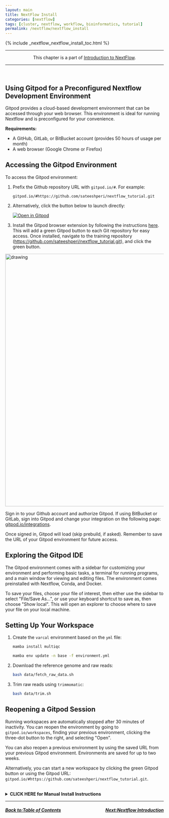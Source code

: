 ```yaml
---
layout: main
title: NextFlow Install
categories: [nextflow]
tags: [cluster, nextflow, workflow, bioinformatics, tutorial]
permalink: /nextflow/nextflow_install
---
```


{% include _nextflow_nextflow_install_toc.html %}

<hr>
<center>This chapter is a part of <a href="/nextflow_varcal/nextflow/" target="_blank">Introduction to NextFlow</a>.</center>
<hr>

<br>

## Using Gitpod for a Preconfigured Nextflow Development Environment

Gitpod provides a cloud-based development environment that can be accessed through your web browser. This environment is ideal for running Nextflow and is preconfigured for your convenience.

**Requirements:**

- A GitHub, GitLab, or BitBucket account (provides 50 hours of usage per month)
- A web browser (Google Chrome or Firefox)

## Accessing the Gitpod Environment

To access the Gitpod environment:

1. Prefix the Github repository URL with `gitpod.io/#`. For example:

   `gitpod.io/#https://github.com/sateeshperi/nextflow_tutorial.git`

2. Alternatively, click the button below to launch directly:

   [![Open in Gitpod](https://gitpod.io/button/open-in-gitpod.svg)](https://gitpod.io/#https://github.com/sateeshperi/nextflow_tutorial.git)

3. Install the Gitpod browser extension by following the instructions [here](https://www.gitpod.io/docs/browser-extension). This will add a green Gitpod button to each Git repository for easy access. Once installed, navigate to the training repository (https://github.com/sateeshperi/nextflow_tutorial.git), and click the green button.

<img src="images/gitpodbutton.png" alt="drawing" width="800"/>

Sign in to your Github account and authorize Gitpod. If using BitBucket or GitLab, sign into Gitpod and change your integration on the following page: [gitpod.io/integrations](https://gitpod.io/integrations).

Once signed in, Gitpod will load (skip prebuild, if asked). Remember to save the URL of your Gitpod environment for future access.

## Exploring the Gitpod IDE

The Gitpod environment comes with a sidebar for customizing your environment and performing basic tasks, a terminal for running programs, and a main window for viewing and editing files. The environment comes preinstalled with Nextflow, Conda, and Docker.

To save your files, choose your file of interest, then either use the sidebar to select "File/Save As…", or use your keyboard shortcut to save as, then choose "Show local". This will open an explorer to choose where to save your file on your local machine.

## Setting Up Your Workspace

1. Create the `varcal` environment based on the `yml` file:

   ```bash
   mamba install multiqc
   ```

   ```bash
   mamba env update -n base -f environment.yml
   ```

2. Download the reference genome and raw reads:

   ```bash
   bash data/fetch_raw_data.sh
   ```

3. Trim raw reads using `trimmomatic`:

   ```bash
   bash data/trim.sh
   ```

## Reopening a Gitpod Session

Running workspaces are automatically stopped after 30 minutes of inactivity. You can reopen the environment by going to `gitpod.io/workspaces`, finding your previous environment, clicking the three-dot button to the right, and selecting "Open".

You can also reopen a previous environment by using the saved URL from your previous Gitpod environment. Environments are saved for up to two weeks.

Alternatively, you can start a new workspace by clicking the green Gitpod button or using the Gitpod URL: `gitpod.io/#https://github.com/sateeshperi/nextflow_tutorial.git`.

 <br>

<details>
  <summary><b>CLICK HERE for Manual Install Instructions</b></summary>

### Nextflow Requirements

- Nextflow can be used on any POSIX compatible system (Linux, OS X, etc). It requires Bash 3.2 (or later) and [Java 8 (or later, up to 15)](http://www.oracle.com/technetwork/java/javase/downloads/index.html) to be installed.
- For the execution in a cluster of computers the use a shared file system is required to allow the sharing of tasks input/output files.
- Windows system is supported through WSL.
- Nextflow is distributed as a self-installing package, which means that it does not require any special installation procedure. Installation instructions can be found [here](https://www.nextflow.io/docs/latest/getstarted.html#installation)

<pre>
mkdir -p ~/bin/
cd ~/bin/
curl -s https://get.nextflow.io | bash
chmod +x nextflow
echo 'PATH=~/bin:$PATH' >> ~/.bashrc
which nextflow      ## should point back to ~/bin
nextflow -v         ## check install by invoking Nextflow, getting version
</pre>

## NF-CORE Install

<pre>
conda install nf-core
# or
pip install nf-core
</pre>

## Environment Setup

- Create `environment.yml`
<pre>
channels:

* bioconda
* conda-forge
  dependencies:
* fastqc
* trimmomatic
* bwa
* samtools
* bcftools
* multiqc
* graphviz
</pre>

<pre>
mamba env create -n varcal -f environment.yml
</pre>

## Data Download & Setup

The data for this tutorial is sourced from the [DataCarpentry Wrangling Genomics Lesson](https://datacarpentry.org/wrangling-genomics/02-quality-control/index.html).

- **Download the Reference Genome**

<pre>
cd ~/
mkdir -p nextflow_tutorial/data/ref_genome
cd nextflow_tutorial/data/ref_genome
curl -L -o ecoli_rel606.fasta.gz ftp://ftp.ncbi.nlm.nih.gov/genomes/all/GCA/000/017/985/GCA_000017985.1_ASM1798v1/GCA_000017985.1_ASM1798v1_genomic.fna.gz
gunzip ecoli_rel606.fasta.gz
ls
</pre>

- **Download Raw Data**

<pre>
cd ~/
mkdir -p nextflow_tutorial/data/untrimmed_fastq/
cd nextflow_tutorial/data/untrimmed_fastq/

curl -O ftp://ftp.sra.ebi.ac.uk/vol1/fastq/SRR258/004/SRR2589044/SRR2589044_1.fastq.gz
curl -O ftp://ftp.sra.ebi.ac.uk/vol1/fastq/SRR258/004/SRR2589044/SRR2589044_2.fastq.gz
curl -O ftp://ftp.sra.ebi.ac.uk/vol1/fastq/SRR258/003/SRR2584863/SRR2584863_1.fastq.gz
curl -O ftp://ftp.sra.ebi.ac.uk/vol1/fastq/SRR258/003/SRR2584863/SRR2584863_2.fastq.gz
curl -O ftp://ftp.sra.ebi.ac.uk/vol1/fastq/SRR258/006/SRR2584866/SRR2584866_1.fastq.gz
curl -O ftp://ftp.sra.ebi.ac.uk/vol1/fastq/SRR258/006/SRR2584866/SRR2584866_2.fastq.gz
</pre>

- **Trim the Reads**

  Activate your conda environment:

<pre>
  conda activate varcal
</pre>

Then run the trimming:

<pre>
  cd nextflow_tutorial/data/untrimmed_fastq/

  for infile in *_1.fastq.gz
  do
     base=$(basename ${infile} _1.fastq.gz)
     trimmomatic PE ${infile} ${base}_2.fastq.gz \
                  ${base}_1.trim.fastq.gz ${base}_1un.trim.fastq.gz \
                  ${base}_2.trim.fastq.gz ${base}_2un.trim.fastq.gz \
                  SLIDINGWINDOW:4:20 MINLEN:25 ILLUMINACLIP:NexteraPE-PE.fa:2:40:15
  done
</pre>

Now move the trimmed files to a new directory:

<pre>
  mkdir ../trimmed_fastq
  mv *.trim* ../trimmed_fastq
  cd ../trimmed_fastq
  ls
</pre>

## Integrated Development Environment (IDE)

The choice of IDE will not be covered in this tutorial. You can use the one you are most comfortable with, as you will need to edit text files as well as run commands from the terminal. At some point, you will also need to run these commands from a cluster node.

Some good options include Visual Studio Code, which supports Nextflow plugins and the remote-ssh module. This setup, however, is beyond the scope of this tutorial.

- [Download Visual Studio Code](https://code.visualstudio.com/Download)
- [VSCode Nextflow Plugin](https://marketplace.visualstudio.com/items?itemName=nextflow.nextflow)
- [VSCode Remote-SSH Plugin](https://marketplace.visualstudio.com/items?itemName=ms-vscode-remote.remote-ssh)

Remember, you can choose the IDE that best suits your comfort level and requirements. The most important thing is that it allows you to effectively write and debug your Nextflow scripts.

</details>

---

<h5><a href="/nextflow_varcal/nextflow/index" style="float: left"><b>Back to:</b>Table of Contents</a>

<a href="/nextflow_varcal/nextflow/nextflow_intro" style="float: right"><b>Next:</b>Nextflow Introduction</a></h5>
